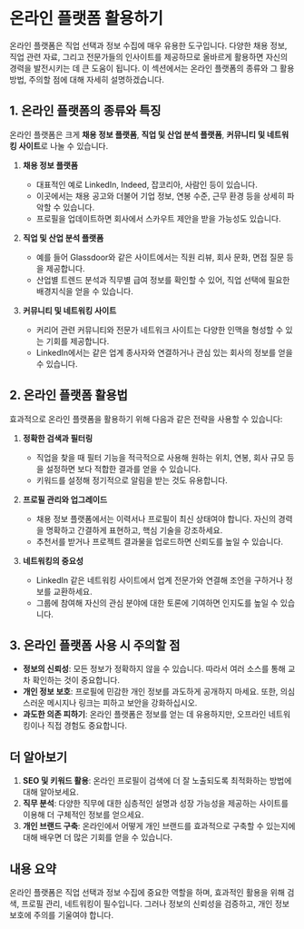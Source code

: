 # 온라인 플랫폼 활용하기

온라인 플랫폼은 직업 선택과 정보 수집에 매우 유용한 도구입니다. 다양한 채용 정보, 직업 관련 자료, 그리고 전문가들의 인사이트를 제공하므로 올바르게 활용하면 자신의 경력을 발전시키는 데 큰 도움이 됩니다. 이 섹션에서는 온라인 플랫폼의 종류와 그 활용 방법, 주의할 점에 대해 자세히 설명하겠습니다.

## 1. 온라인 플랫폼의 종류와 특징

온라인 플랫폼은 크게 **채용 정보 플랫폼**, **직업 및 산업 분석 플랫폼**, **커뮤니티 및 네트워킹 사이트**로 나눌 수 있습니다.

1. **채용 정보 플랫폼**
   - 대표적인 예로 LinkedIn, Indeed, 잡코리아, 사람인 등이 있습니다.
   - 이곳에서는 채용 공고와 더불어 기업 정보, 연봉 수준, 근무 환경 등을 상세히 파악할 수 있습니다.
   - 프로필을 업데이트하면 회사에서 스카우트 제안을 받을 가능성도 있습니다.

2. **직업 및 산업 분석 플랫폼**
   - 예를 들어 Glassdoor와 같은 사이트에서는 직원 리뷰, 회사 문화, 면접 질문 등을 제공합니다.
   - 산업별 트렌드 분석과 직무별 급여 정보를 확인할 수 있어, 직업 선택에 필요한 배경지식을 얻을 수 있습니다.

3. **커뮤니티 및 네트워킹 사이트**
   - 커리어 관련 커뮤니티와 전문가 네트워크 사이트는 다양한 인맥을 형성할 수 있는 기회를 제공합니다.
   - LinkedIn에서는 같은 업계 종사자와 연결하거나 관심 있는 회사의 정보를 얻을 수 있습니다.

## 2. 온라인 플랫폼 활용법

효과적으로 온라인 플랫폼을 활용하기 위해 다음과 같은 전략을 사용할 수 있습니다:

1. **정확한 검색과 필터링**
   - 직업을 찾을 때 필터 기능을 적극적으로 사용해 원하는 위치, 연봉, 회사 규모 등을 설정하면 보다 적합한 결과를 얻을 수 있습니다.
   - 키워드를 설정해 정기적으로 알림을 받는 것도 유용합니다.

2. **프로필 관리와 업그레이드**
   - 채용 정보 플랫폼에서는 이력서나 프로필이 최신 상태여야 합니다. 자신의 경력을 명확하고 간결하게 표현하고, 핵심 기술을 강조하세요.
   - 추천서를 받거나 프로젝트 결과물을 업로드하면 신뢰도를 높일 수 있습니다.

3. **네트워킹의 중요성**
   - LinkedIn 같은 네트워킹 사이트에서 업계 전문가와 연결해 조언을 구하거나 정보를 교환하세요.
   - 그룹에 참여해 자신의 관심 분야에 대한 토론에 기여하면 인지도를 높일 수 있습니다.

## 3. 온라인 플랫폼 사용 시 주의할 점

- **정보의 신뢰성**: 모든 정보가 정확하지 않을 수 있습니다. 따라서 여러 소스를 통해 교차 확인하는 것이 중요합니다.
- **개인 정보 보호**: 프로필에 민감한 개인 정보를 과도하게 공개하지 마세요. 또한, 의심스러운 메시지나 링크는 피하고 보안을 강화하십시오.
- **과도한 의존 피하기**: 온라인 플랫폼은 정보를 얻는 데 유용하지만, 오프라인 네트워킹이나 직접 경험도 중요합니다.

## 더 알아보기

1. **SEO 및 키워드 활용**: 온라인 프로필이 검색에 더 잘 노출되도록 최적화하는 방법에 대해 알아보세요.
2. **직무 분석**: 다양한 직무에 대한 심층적인 설명과 성장 가능성을 제공하는 사이트를 이용해 더 구체적인 정보를 얻으세요.
3. **개인 브랜드 구축**: 온라인에서 어떻게 개인 브랜드를 효과적으로 구축할 수 있는지에 대해 배우면 더 많은 기회를 얻을 수 있습니다.

## 내용 요약

온라인 플랫폼은 직업 선택과 정보 수집에 중요한 역할을 하며, 효과적인 활용을 위해 검색, 프로필 관리, 네트워킹이 필수입니다. 그러나 정보의 신뢰성을 검증하고, 개인 정보 보호에 주의를 기울여야 합니다.